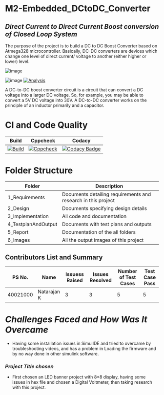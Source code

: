 # **M2-Embedded_DCtoDC_Converter**

## ***Direct Current to Direct Current Boost conversion of Closed Loop System***

The purpose of the project is to build a DC to DC Boost Converter based on Atmega328 microcontroller. Basically, DC-DC converters are devices which change one level of direct current/ voltage to another (either higher or lower) level.

![image](https://user-images.githubusercontent.com/94169022/144423516-ba68848f-7b55-469e-a7c4-ae55f50eb284.png)

![image](https://user-images.githubusercontent.com/94169022/144423644-d6b9bfe6-9f49-4515-bf37-b895c926825a.png)
[![Analysis](https://github.com/Govindharaju19/M2_PROJECT_Embedded-System-2022/actions/workflows/Analysis.yml/badge.svg)](https://github.com/Govindharaju19/M2_PROJECT_Embedded-System-2022/actions/workflows/Analysis.yml)



A DC-to-DC boost converter circuit is a circuit that can convert a DC voltage into a larger DC voltage. So, for example, you may be able to convert a 5V DC voltage into 30V. A DC-to-DC converter works on the principle of an inductor primarily and a capacitor.



# **CI and Code Quality**

|Build|Cppcheck|	Codacy|
|--|--|--|
|[![Build](https://github.com/natrajsk007/M2-Embedded_DCtoDC_Converter/actions/workflows/compile.yml/badge.svg)](https://github.com/natrajsk007/M2-Embedded_DCtoDC_Converter/actions/workflows/compile.yml)|[![Cppcheck](https://github.com/natrajsk007/M2-Embedded_DCtoDC_Converter/actions/workflows/cppcheck.yml/badge.svg)](https://github.com/natrajsk007/M2-Embedded_DCtoDC_Converter/actions/workflows/cppcheck.yml)|[![Codacy Badge](https://app.codacy.com/project/badge/Grade/f1b28992797145e692d190e6a3915b8c)](https://www.codacy.com/gh/natrajsk007/M2-Embedded_DCtoDC_Converter/dashboard?utm_source=github.com&amp;utm_medium=referral&amp;utm_content=natrajsk007/M2-Embedded_DCtoDC_Converter&amp;utm_campaign=Badge_Grade)|

# Folder Structure
|Folder|	Description|
|--|--|
1_Requirements|	Documents detailing requirements and research in this project
2_Design|	Documents specifying design details
3_Implementation|	All code and documentation
4_TestplanAndOutput|	Documents with test plans and outputs
5_Report|	Documentation of the all folders
6_Images|	All the output images of this project


## Contributors List and Summary
|PS No.|	Name|Issuess Raised|	Issues Resolved|	Number of Test Cases|	Test Case Pass|
|--|--|--|--|--|--|
40021000|	Natarajan K | 3 | 3 | 5 | 5 |

# *Challenges Faced and How Was It Overcame*

* Having some installation issues in SimulIDE and tried to overcame by troubleshooting videos, and has a problem in Loading the firmware and by no way done in other simulink software.

### *Project Title chosen*
* First chosen an LED banner project with 8*8 display, having some issues in hex file and chosen a Digital Voltmeter, then taking research with this project.
